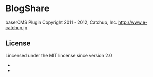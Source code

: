 BlogShare
==========
baserCMS Plugin
Copyright 2011 - 2012, Catchup, Inc. <http://www.e-catchup.jp>

License
-------

Lincensed under the MIT lincense since version 2.0

-
-
